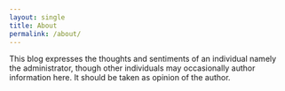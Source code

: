 ```yaml
---
layout: single
title: About
permalink: /about/
---
```


This blog expresses the thoughts and sentiments of an individual namely the administrator, though other individuals may occasionally author information here. It should be taken as opinion of the author.
